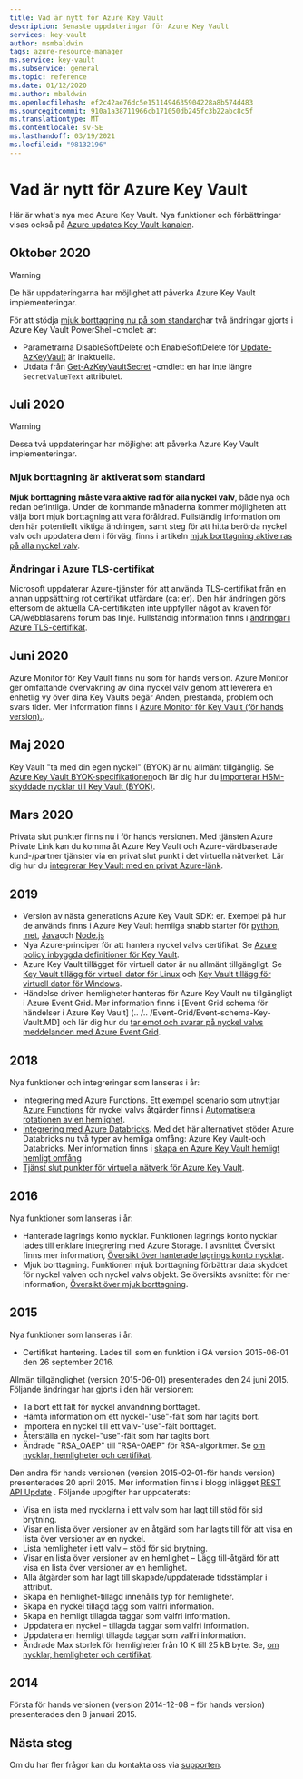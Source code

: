 ```yaml
---
title: Vad är nytt för Azure Key Vault
description: Senaste uppdateringar för Azure Key Vault
services: key-vault
author: msmbaldwin
tags: azure-resource-manager
ms.service: key-vault
ms.subservice: general
ms.topic: reference
ms.date: 01/12/2020
ms.author: mbaldwin
ms.openlocfilehash: ef2c42ae76dc5e1511494635904228a8b574d483
ms.sourcegitcommit: 910a1a38711966cb171050db245fc3b22abc8c5f
ms.translationtype: MT
ms.contentlocale: sv-SE
ms.lasthandoff: 03/19/2021
ms.locfileid: "98132196"
---
```

# <a name="whats-new-for-azure-key-vault"></a>Vad är nytt för Azure Key Vault

Här är what's nya med Azure Key Vault. Nya funktioner och förbättringar visas också på [Azure updates Key Vault-kanalen](https://azure.microsoft.com/updates/?category=security&query=Key%20vault).

## <a name="october-2020"></a>Oktober 2020

> [!WARNING]
> De här uppdateringarna har möjlighet att påverka Azure Key Vault implementeringar.

För att stödja [mjuk borttagning nu på som standard](#soft-delete-on-by-default)har två ändringar gjorts i Azure Key Vault PowerShell-cmdlet: ar:

- Parametrarna DisableSoftDelete och EnableSoftDelete för [Update-AzKeyVault](/powershell/module/az.keyvault/update-azkeyvault) är inaktuella.
- Utdata från [Get-AzKeyVaultSecret](/powershell/module/az.keyvault/get-azkeyvaultsecret) -cmdlet: en har inte längre `SecretValueText` attributet.

## <a name="july-2020"></a>Juli 2020

> [!WARNING]
> Dessa två uppdateringar har möjlighet att påverka Azure Key Vault implementeringar.

### <a name="soft-delete-on-by-default"></a>Mjuk borttagning är aktiverat som standard

**Mjuk borttagning måste vara aktive rad för alla nyckel valv**, både nya och redan befintliga. Under de kommande månaderna kommer möjligheten att välja bort mjuk borttagning att vara föråldrad. Fullständig information om den här potentiellt viktiga ändringen, samt steg för att hitta berörda nyckel valv och uppdatera dem i förväg, finns i artikeln [mjuk borttagning aktive ras på alla nyckel valv](soft-delete-change.md).

### <a name="azure-tls-certificate-changes"></a>Ändringar i Azure TLS-certifikat

Microsoft uppdaterar Azure-tjänster för att använda TLS-certifikat från en annan uppsättning rot certifikat utfärdare (ca: er). Den här ändringen görs eftersom de aktuella CA-certifikaten inte uppfyller något av kraven för CA/webbläsarens forum bas linje.  Fullständig information finns i [ändringar i Azure TLS-certifikat](../../security/fundamentals/tls-certificate-changes.md).

## <a name="june-2020"></a>Juni 2020

Azure Monitor för Key Vault finns nu som för hands version.  Azure Monitor ger omfattande övervakning av dina nyckel valv genom att leverera en enhetlig vy över dina Key Vaults begär Anden, prestanda, problem och svars tider. Mer information finns i [Azure Monitor för Key Vault (för hands version).](../../azure-monitor/insights/key-vault-insights-overview.md).

## <a name="may-2020"></a>Maj 2020

Key Vault "ta med din egen nyckel" (BYOK) är nu allmänt tillgänglig. Se [Azure Key Vault BYOK-specifikationen](../keys/byok-specification.md)och lär dig hur du [importerar HSM-skyddade nycklar till Key Vault (BYOK)](../keys/hsm-protected-keys-byok.md).

## <a name="march-2020"></a>Mars 2020

Privata slut punkter finns nu i för hands versionen. Med tjänsten Azure Private Link kan du komma åt Azure Key Vault och Azure-värdbaserade kund-/partner tjänster via en privat slut punkt i det virtuella nätverket.  Lär dig hur du [integrerar Key Vault med en privat Azure-länk](private-link-service.md).

## <a name="2019"></a>2019

- Version av nästa generations Azure Key Vault SDK: er. Exempel på hur de används finns i Azure Key Vault hemliga snabb starter för [python](../secrets/quick-create-python.md), [.net](../secrets/quick-create-net.md), [Java](../secrets/quick-create-java.md)och [Node.js](../secrets/quick-create-node.md)
- Nya Azure-principer för att hantera nyckel valvs certifikat. Se [Azure policy inbyggda definitioner för Key Vault](../policy-reference.md).
- Azure Key Vault tillägget för virtuell dator är nu allmänt tillgängligt.  Se [Key Vault tillägg för virtuell dator för Linux](../../virtual-machines/extensions/key-vault-linux.md) och [Key Vault tillägg för virtuell dator för Windows](../../virtual-machines/extensions/key-vault-windows.md).
- Händelse driven hemligheter hanteras för Azure Key Vault nu tillgängligt i Azure Event Grid. Mer information finns i [Event Grid schema för händelser i Azure Key Vault] (.. /.. /Event-Grid/Event-schema-Key-Vault.MD] och lär dig hur du [tar emot och svarar på nyckel valvs meddelanden med Azure Event Grid](event-grid-tutorial.md).

## <a name="2018"></a>2018

Nya funktioner och integreringar som lanseras i år:

- Integrering med Azure Functions. Ett exempel scenario som utnyttjar [Azure Functions](../../azure-functions/index.yml) för nyckel valvs åtgärder finns i [Automatisera rotationen av en hemlighet](../secrets/tutorial-rotation.md).
- [Integrering med Azure Databricks](/azure/databricks/scenarios/store-secrets-azure-key-vault). Med det här alternativet stöder Azure Databricks nu två typer av hemliga omfång: Azure Key Vault-och Databricks. Mer information finns i [skapa en Azure Key Vault hemligt hemligt omfång](/azure/databricks/security/secrets/secret-scopes#--create-an-azure-key-vault-backed-secret-scope)
- [Tjänst slut punkter för virtuella nätverk för Azure Key Vault](overview-vnet-service-endpoints.md).

## <a name="2016"></a>2016

Nya funktioner som lanseras i år:

- Hanterade lagrings konto nycklar. Funktionen lagrings konto nycklar lades till enklare integrering med Azure Storage. I avsnittet Översikt finns mer information, [Översikt över hanterade lagrings konto nycklar](../secrets/overview-storage-keys.md).
- Mjuk borttagning. Funktionen mjuk borttagning förbättrar data skyddet för nyckel valven och nyckel valvs objekt. Se översikts avsnittet för mer information, [Översikt över mjuk borttagning](./soft-delete-overview.md).

## <a name="2015"></a>2015

Nya funktioner som lanseras i år:
- Certifikat hantering. Lades till som en funktion i GA version 2015-06-01 den 26 september 2016.

Allmän tillgänglighet (version 2015-06-01) presenterades den 24 juni 2015. Följande ändringar har gjorts i den här versionen:
- Ta bort ett fält för nyckel användning borttaget.
- Hämta information om ett nyckel-"use"-fält som har tagits bort.
- Importera en nyckel till ett valv-"use"-fält borttaget.
- Återställa en nyckel-"use"-fält som har tagits bort.
- Ändrade "RSA_OAEP" till "RSA-OAEP" för RSA-algoritmer. Se [om nycklar, hemligheter och certifikat](about-keys-secrets-certificates.md).

Den andra för hands versionen (version 2015-02-01-för hands version) presenterades 20 april 2015. Mer information finns i blogg inlägget [REST API Update](/archive/blogs/kv/rest-api-update) . Följande uppgifter har uppdaterats:

- Visa en lista med nycklarna i ett valv som har lagt till stöd för sid brytning.
- Visar en lista över versioner av en åtgärd som har lagts till för att visa en lista över versioner av en nyckel.
- Lista hemligheter i ett valv – stöd för sid brytning.
- Visar en lista över versioner av en hemlighet – Lägg till-åtgärd för att visa en lista över versioner av en hemlighet.
- Alla åtgärder som har lagt till skapade/uppdaterade tidsstämplar i attribut.
- Skapa en hemlighet-tillagd innehålls typ för hemligheter.
- Skapa en nyckel tillagd tagg som valfri information.
- Skapa en hemligt tillagda taggar som valfri information.
- Uppdatera en nyckel – tillagda taggar som valfri information.
- Uppdatera en hemligt tillagda taggar som valfri information.
- Ändrade Max storlek för hemligheter från 10 K till 25 kB byte. Se, [om nycklar, hemligheter och certifikat](about-keys-secrets-certificates.md).

## <a name="2014"></a>2014

Första för hands versionen (version 2014-12-08 – för hands version) presenterades den 8 januari 2015.

## <a name="next-steps"></a>Nästa steg

Om du har fler frågor kan du kontakta oss via [supporten](https://azure.microsoft.com/support/options/).
